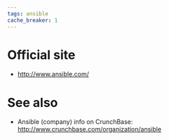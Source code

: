 ```yaml
---
tags: ansible
cache_breaker: 1
---
```


# Official site

-   <http://www.ansible.com/>

# See also

-   Ansible (company) info on CrunchBase: <http://www.crunchbase.com/organization/ansible>

